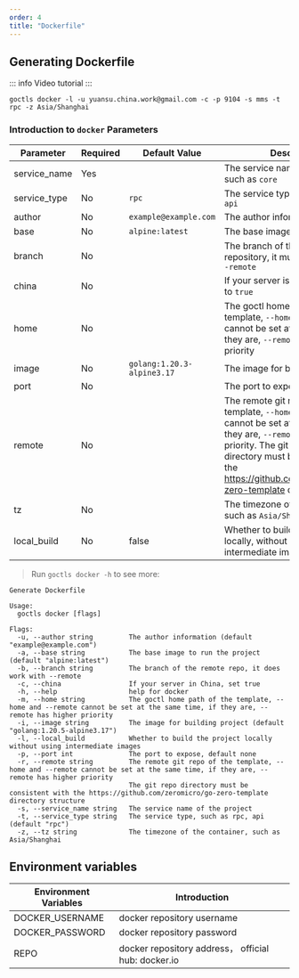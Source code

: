 ```yaml
---
order: 4
title: "Dockerfile"
---
```


## Generating Dockerfile

::: info Video tutorial
<BiliBili bvid="BV1h34y137gL" />
:::

```shell
goctls docker -l -u yuansu.china.work@gmail.com -c -p 9104 -s mms -t rpc -z Asia/Shanghai
```

### Introduction to `docker` Parameters

| Parameter    | Required | Default Value              | Description                                                                                                                                                                                                                                                                |
| ------------ | -------- | -------------------------- | -------------------------------------------------------------------------------------------------------------------------------------------------------------------------------------------------------------------------------------------------------------------------- |
| service_name | Yes      |                            | The service name of the project, such as `core`                                                                                                                                                                                                                            |
| service_type | No       | `rpc`                      | The service type, such as `rpc` or `api`                                                                                                                                                                                                                                   |
| author       | No       | `example@example.com`      | The author information                                                                                                                                                                                                                                                     |
| base         | No       | `alpine:latest`            | The base image to run the project                                                                                                                                                                                                                                          |
| branch       | No       |                            | The branch of the remote repository, it must be used with `--remote`                                                                                                                                                                                                       |
| china        | No       |                            | If your server is in China, set this to `true`                                                                                                                                                                                                                             |
| home         | No       |                            | The goctl home path of the template, `--home` and `--remote` cannot be set at the same time, if they are, `--remote` has higher priority                                                                                                                                   |
| image        | No       | `golang:1.20.3-alpine3.17` | The image for building the project                                                                                                                                                                                                                                         |
| port         | No       |                            | The port to expose, default none                                                                                                                                                                                                                                           |
| remote       | No       |                            | The remote git repository of the template, `--home` and `--remote` cannot be set at the same time, if they are, `--remote` has higher priority. The git repository directory must be consistent with the https://github.com/zeromicro/go-zero-template directory structure |
| tz           | No       |                            | The timezone of the container, such as `Asia/Shanghai`                                                                                                                                                                                                                     |
| local_build  | No       | false                      | Whether to build the project locally, without using an intermediate image                                                                                                                                                                                                  |

> Run `goctls docker -h` to see more:

```shell
Generate Dockerfile

Usage:
  goctls docker [flags]

Flags:
  -u, --author string         The author information (default "example@example.com")
  -a, --base string           The base image to run the project (default "alpine:latest")
  -b, --branch string         The branch of the remote repo, it does work with --remote
  -c, --china                 If your server in China, set true
  -h, --help                  help for docker
  -m, --home string           The goctl home path of the template, --home and --remote cannot be set at the same time, if they are, --remote has higher priority
  -i, --image string          The image for building project (default "golang:1.20.5-alpine3.17")
  -l, --local_build           Whether to build the project locally without using intermediate images
  -p, --port int              The port to expose, default none
  -r, --remote string         The remote git repo of the template, --home and --remote cannot be set at the same time, if they are, --remote has higher priority
                              The git repo directory must be consistent with the https://github.com/zeromicro/go-zero-template directory structure
  -s, --service_name string   The service name of the project
  -t, --service_type string   The service type, such as rpc, api (default "rpc")
  -z, --tz string             The timezone of the container, such as Asia/Shanghai
```

## Environment variables

| Environment Variables | Introduction                                        |
| --------------------- | --------------------------------------------------- |
| DOCKER_USERNAME       | docker repository username                          |
| DOCKER_PASSWORD       | docker repository password                          |
| REPO                  | docker repository address， official hub: docker.io |